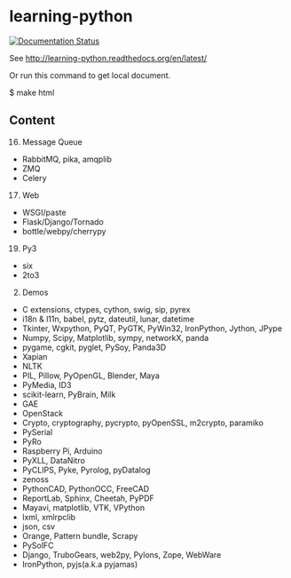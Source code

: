 learning-python
===============

[![Documentation Status](https://readthedocs.org/projects/learning-python/badge/?version=latest)](https://readthedocs.org/projects/learning-python/?badge=latest)
                
See http://learning-python.readthedocs.org/en/latest/

Or run this command to get local document.

  $ make html

Content
-------

16. Message Queue
  - RabbitMQ, pika, amqplib
  - ZMQ
  - Celery
17. Web
  - WSGI/paste
  - Flask/Django/Tornado
  - bottle/webpy/cherrypy
19. Py3
  - six
  - 2to3
2. Demos
  - C extensions, ctypes, cython, swig, sip, pyrex
  - i18n & l11n, babel, pytz, dateutil, lunar, datetime
  - Tkinter, Wxpython, PyQT, PyGTK, PyWin32, IronPython, Jython, JPype
  - Numpy, Scipy, Matplotlib, sympy, networkX, panda
  - pygame, cgkit, pyglet, PySoy, Panda3D
  - Xapian
  - NLTK
  - PIL, Pillow, PyOpenGL, Blender, Maya
  - PyMedia, ID3
  - scikit-learn, PyBrain, Milk
  - GAE
  - OpenStack
  - Crypto, cryptography, pycrypto, pyOpenSSL, m2crypto, paramiko
  - PySerial
  - PyRo
  - Raspberry Pi, Arduino
  - PyXLL, DataNitro
  - PyCLIPS, Pyke, Pyrolog, pyDatalog
  - zenoss
  - PythonCAD, PythonOCC, FreeCAD
  - ReportLab, Sphinx, Cheetah, PyPDF
  - Mayavi, matplotlib, VTK, VPython
  - lxml, xmlrpclib
  - json, csv
  - Orange, Pattern bundle, Scrapy
  - PySolFC
  - Django, TruboGears, web2py, Pylons, Zope, WebWare
  - IronPython, pyjs(a.k.a pyjamas)

